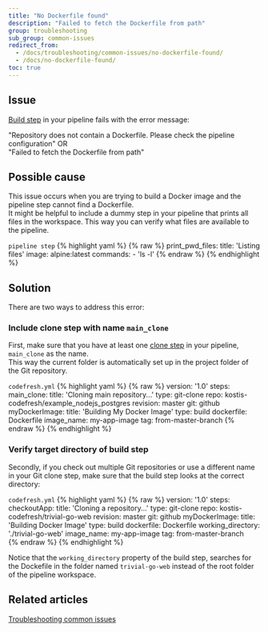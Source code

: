 ```yaml
---
title: "No Dockerfile found"
description: "Failed to fetch the Dockerfile from path"
group: troubleshooting
sub_group: common-issues
redirect_from:
  - /docs/troubleshooting/common-issues/no-dockerfile-found/
  - /docs/no-dockerfile-found/
toc: true
---
```


## Issue
[Build step]({{site.baseurl}}/docs/pipelines/steps/build/) in your pipeline fails with the  error message:  

"Repository does not contain a Dockerfile. Please check the pipeline configuration" 
OR  
"Failed to fetch the Dockerfile from path"

## Possible cause

This issue occurs when you are trying to build a Docker image and the pipeline step cannot find a Dockerfile.  
It might be helpful to include a dummy step in your pipeline that prints all files in the workspace. This way you can verify what files are available to the pipeline.

`pipeline step`
{% highlight yaml %}
{% raw %}
print_pwd_files:
  title: 'Listing files'
  image: alpine:latest
  commands:
    - 'ls -l'
{% endraw %}
{% endhighlight %}

## Solution

There are two ways to address this error:

### Include clone step with name  `main_clone`  
First, make sure that you have at least one [clone step]({{site.baseurl}}/docs/pipelines/steps/git-clone/) in your pipeline, `main_clone` as the name.  
This way the current folder is automatically set up in the project folder of the Git repository.

`codefresh.yml`
{% highlight yaml %}
{% raw %}
version: '1.0'
steps:
  main_clone:
    title: 'Cloning main repository...'
    type: git-clone
    repo: kostis-codefresh/example_nodejs_postgres
    revision: master
    git: github
  myDockerImage:
    title: 'Building My Docker Image'
    type: build
    dockerfile: Dockerfile
    image_name: my-app-image
    tag: from-master-branch
{% endraw %}
{% endhighlight %}

### Verify target directory of build step 
Secondly, if you check out multiple Git repositories or use a different name in your Git clone step, make sure that the build step looks at the correct directory:

`codefresh.yml`
{% highlight yaml %}
{% raw %}
version: '1.0'
steps:
  checkoutApp:
    title: 'Cloning a repository...'
    type: git-clone
    repo: kostis-codefresh/trivial-go-web
    revision: master
    git: github
  myDockerImage:
    title: 'Building Docker Image'
    type: build
    dockerfile: Dockerfile
    working_directory: './trivial-go-web'
    image_name: my-app-image
    tag: from-master-branch         
{% endraw %}
{% endhighlight %}

Notice that the `working_directory` property of the build step, searches for the Dockefile in the folder named `trivial-go-web` instead of the root folder of the pipeline workspace.

## Related articles
[Troubleshooting common issues]({{site.baseurl}}/docs/troubleshooting/common-issues)  

